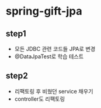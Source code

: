 # spring-gift-jpa
## step1
* 모든 JDBC 관련 코드들 JPA로 변경
* @DataJpaTest로 학습 테스트
## step2
* 리팩토링 후 비웠던 service 채우기
* controller도 리팩토링
